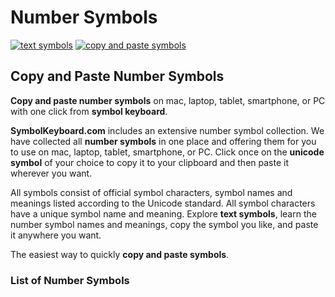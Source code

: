 # Number Symbols
[![text symbols](https://img.shields.io/badge/github-symbols-green.svg)](https://github.com/symbolkeyboard/symbols)
[![copy and paste symbols](https://img.shields.io/badge/source-symbolkeyboad.com-orange.svg)](https://symbolkeyboard.com)
## Copy and Paste Number Symbols

**Copy and paste number symbols** on mac, laptop, tablet, smartphone, or PC with one click from **symbol keyboard**.

**SymbolKeyboard.com** includes an extensive number symbol collection. We have collected all **number symbols** in one place and offering them for you to use on mac, laptop, tablet, smartphone, or PC. Click once on the **unicode symbol** of your choice to copy it to your clipboard and then paste it wherever you want.

All symbols consist of official symbol characters, symbol names and meanings listed according to the Unicode standard. All symbol characters have a unique symbol name and meaning. Explore **text symbols**, learn the number symbol names and meanings, copy the symbol you like, and paste it anywhere you want.

The easiest way to quickly **copy and paste symbols**.
### List of Number Symbols
